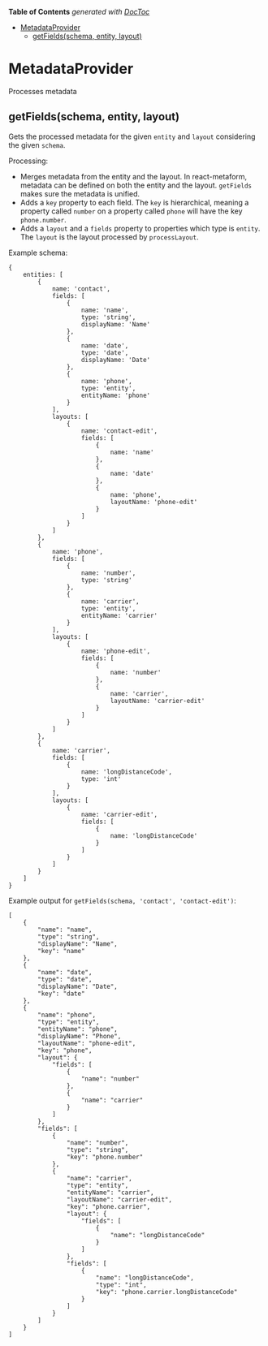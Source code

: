 <!-- START doctoc generated TOC please keep comment here to allow auto update -->
<!-- DON'T EDIT THIS SECTION, INSTEAD RE-RUN doctoc TO UPDATE -->
**Table of Contents**  *generated with [DocToc](https://github.com/thlorenz/doctoc)*

- [MetadataProvider
](#metadataprovider)
  - [getFields(schema, entity, layout)
](#getfieldsschema-entity-layout)

<!-- END doctoc generated TOC please keep comment here to allow auto update -->

MetadataProvider
===

Processes metadata

getFields(schema, entity, layout)
---

Gets the processed metadata for the given `entity` and `layout` considering the given `schema`.

Processing:

 - Merges metadata from the entity and the layout. In react-metaform, metadata can be defined on both the entity and
 the layout. `getFields` makes sure the metadata is unified.
 - Adds a `key` property to each field. The `key` is hierarchical, meaning a property called `number` on a property
 called `phone` will have the key `phone.number`.
 - Adds a `layout` and a `fields` property to properties which type is `entity`. The `layout` is the layout processed
 by `processLayout`.

Example schema:

    {
        entities: [
            {
                name: 'contact',
                fields: [
                    {
                        name: 'name',
                        type: 'string',
                        displayName: 'Name'
                    },
                    {
                        name: 'date',
                        type: 'date',
                        displayName: 'Date'
                    },
                    {
                        name: 'phone',
                        type: 'entity',
                        entityName: 'phone'
                    }
                ],
                layouts: [
                    {
                        name: 'contact-edit',
                        fields: [
                            {
                                name: 'name'
                            },
                            {
                                name: 'date'
                            },
                            {
                                name: 'phone',
                                layoutName: 'phone-edit'
                            }
                        ]
                    }
                ]
            },
            {
                name: 'phone',
                fields: [
                    {
                        name: 'number',
                        type: 'string'
                    },
                    {
                        name: 'carrier',
                        type: 'entity',
                        entityName: 'carrier'
                    }
                ],
                layouts: [
                    {
                        name: 'phone-edit',
                        fields: [
                            {
                                name: 'number'
                            },
                            {
                                name: 'carrier',
                                layoutName: 'carrier-edit'
                            }
                        ]
                    }
                ]
            },
            {
                name: 'carrier',
                fields: [
                    {
                        name: 'longDistanceCode',
                        type: 'int'
                    }
                ],
                layouts: [
                    {
                        name: 'carrier-edit',
                        fields: [
                            {
                                name: 'longDistanceCode'
                            }
                        ]
                    }
                ]
            }
        ]
    }
    
Example output for `getFields(schema, 'contact', 'contact-edit')`:

    [
        {
            "name": "name",
            "type": "string",
            "displayName": "Name",
            "key": "name"
        },
        {
            "name": "date",
            "type": "date",
            "displayName": "Date",
            "key": "date"
        },
        {
            "name": "phone",
            "type": "entity",
            "entityName": "phone",
            "displayName": "Phone",
            "layoutName": "phone-edit",
            "key": "phone",
            "layout": {
                "fields": [
                    {
                        "name": "number"
                    },
                    {
                        "name": "carrier"
                    }
                ]
            },
            "fields": [
                {
                    "name": "number",
                    "type": "string",
                    "key": "phone.number"
                },
                {
                    "name": "carrier",
                    "type": "entity",
                    "entityName": "carrier",
                    "layoutName": "carrier-edit",
                    "key": "phone.carrier",
                    "layout": {
                        "fields": [
                            {
                                "name": "longDistanceCode"
                            }
                        ]
                    },
                    "fields": [
                        {
                            "name": "longDistanceCode",
                            "type": "int",
                            "key": "phone.carrier.longDistanceCode"
                        }
                    ]
                }
            ]
        }
    ]